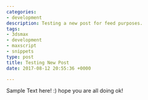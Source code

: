 ```yaml
---
categories:
- development
description: Testing a new post for feed purposes.
tags:
- 3dsmax
- development
- maxscript
- snippets
type: post
title: Testing New Post
date: 2017-08-12 20:55:36 +0000

---
```



Sample Text here! :) hope you are all doing ok!
